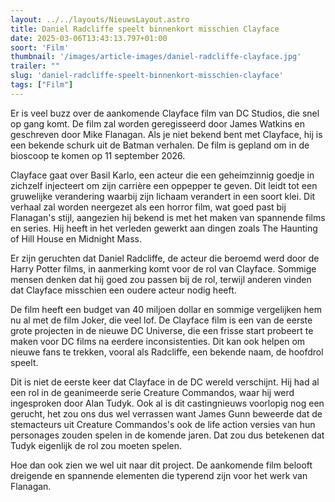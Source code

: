 ```yaml
---
layout: ../../layouts/NieuwsLayout.astro
title: Daniel Radcliffe speelt binnenkort misschien Clayface
date: 2025-03-06T13:43:13.797+01:00
soort: 'Film'
thumbnail: '/images/article-images/daniel-radcliffe-clayface.jpg'
trailer: ""
slug: 'daniel-radcliffe-speelt-binnenkort-misschien-clayface'
tags: ["Film"]
---
```


Er is veel buzz over de aankomende Clayface film van DC Studios, die snel op
gang komt. De film zal worden geregisseerd door James Watkins en geschreven door
Mike Flanagan. Als je niet bekend bent met Clayface, hij is een bekende schurk
uit de Batman verhalen. De film is gepland om in de bioscoop te komen op 11
september 2026.

Clayface gaat over Basil Karlo, een acteur die een geheimzinnig goedje in
zichzelf injecteert om zijn carrière een oppepper te geven. Dit leidt tot een
gruwelijke verandering waarbij zijn lichaam verandert in een soort klei. Dit
verhaal zal worden neergezet als een horror film, wat goed past bij Flanagan's
stijl, aangezien hij bekend is met het maken van spannende films en series. Hij
heeft in het verleden gewerkt aan dingen zoals The Haunting of Hill House en
Midnight Mass.

Er zijn geruchten dat Daniel Radcliffe, de acteur die beroemd werd door de Harry
Potter films, in aanmerking komt voor de rol van Clayface. Sommige mensen denken
dat hij goed zou passen bij de rol, terwijl anderen vinden dat Clayface
misschien een oudere acteur nodig heeft.

De film heeft een budget van 40 miljoen dollar en sommige vergelijken hem nu al
met de film Joker, die veel lof. De Clayface film is een van de eerste grote
projecten in de nieuwe DC Universe, die een frisse start probeert te maken voor
DC films na eerdere inconsistenties. Dit kan ook helpen om nieuwe fans te
trekken, vooral als Radcliffe, een bekende naam, de hoofdrol speelt.

Dit is niet de eerste keer dat Clayface in de DC wereld verschijnt. Hij had al
een rol in de geanimeerde serie Creature Commandos, waar hij werd ingesproken
door Alan Tudyk. Ook al is dit castingnieuws voorlopig nog een gerucht, het zou
ons dus wel verrassen want James Gunn beweerde dat de stemacteurs uit Creature
Commandos's ook de life action versies van hun personages zouden spelen in de
komende jaren. Dat zou dus betekenen dat Tudyk eigenlijk de rol zou moeten
spelen.

Hoe dan ook zien we wel uit naar dit project. De aankomende film belooft
dreigende en spannende elementen die typerend zijn voor het werk van Flanagan.